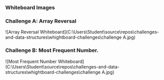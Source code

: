 ### Whiteboard Images

### Challenge A: Array Reversal
![Array Reversal Whiteboard](C:\Users\Student\source\repos\challenges-and-data-structures\whightboard-challenges\challenge A.jpg)

### Challenge B: Most Frequent Number.
![Most Frequent Number Whiteboard](C:\Users\Student\source\repos\challenges-and-data-structures\whightboard-challenges\challenge A.jpg)